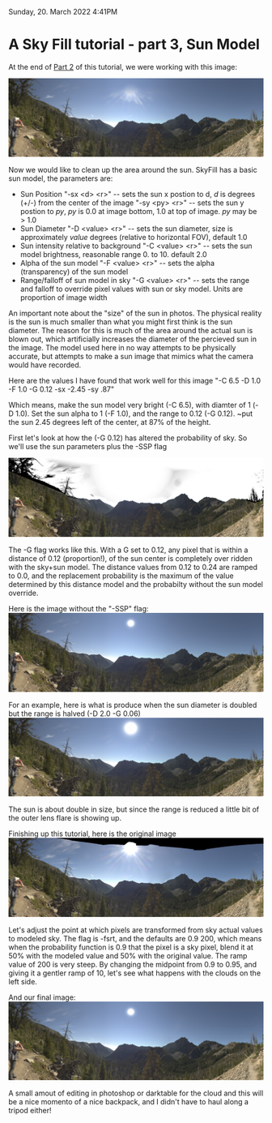 Sunday, 20. March 2022 4:41PM 


# A Sky Fill tutorial - part 3, Sun Model
At the end of [Part 2](SkyFill_tutorial_fsr.md) of this tutorial, we were working with this image:

![fsr](pan02_v2sf_fsr.jpg "fsr") 

Now we would like to clean up the area around the sun.  SkyFill has a basic sun model, the parameters are:

* Sun Position
  "-sx \<d\> \<r\>"  -- sets the sun x postion to d, *d* is degrees (+/-) from the center of the image
  "-sy \<py\> \<r\>"  -- sets the sun y postion to *py*, *py* is 0.0 at image bottom, 1.0 at top of image. *py* may be > 1.0
* Sun Diameter
  "-D \<value\> \<r\>"  -- sets the sun diameter, size is approximately *value* degrees (relative to horizontal FOV), default 1.0
* Sun intensity relative to background
  "-C \<value\> \<r\>"  -- sets the sun model brightness, reasonable range 0. to 10.  default 2.0
* Alpha of the sun model
  "-F \<value\> \<r\>"  -- sets the alpha (transparency) of the sun model
* Range/falloff of sun model in sky
  "-G \<value\> \<r\>"  -- sets the range and falloff to override pixel values with sun or sky model.  Units are proportion of image width

An important note about the "size" of the sun in photos.  The physical reality is the sun is much smaller than what you might first think is the sun diameter.  The reason for this is much of the area around the actual sun is blown out, which artificially increases the diameter of the percieved sun in the image.  The model used here in no way attempts to be physically accurate, but attempts to make a sun image that mimics what the camera would have recorded.

Here are the values I have found that work well for this image
"-C 6.5 -D 1.0 -F 1.0 -G 0.12 -sx -2.45 -sy .87"

Which means, make the sun model very bright (-C 6.5), with diamter of 1 (-D 1.0).  Set the sun alpha to 1 (-F 1.0), and the range to 0.12 (-G 0.12).  ~put the sun 2.45 degrees left of the center, at 87% of the height.

First let's look at how the (-G 0.12) has altered the probability of sky.  So we'll use the sun parameters plus the -SSP flag

![sun_ssp](pan02_v2sf_sun_ssp.jpg "sun ssp") 

The -G flag works like this.  With a G set to 0.12, any pixel that is within a distance of 0.12 (proportion!), of the sun center is completely over ridden with the sky+sun model.  The distance values from 0.12 to 0.24 are ramped to 0.0, and the replacement probability is the maximum of the value determined by this distance model and the probabilty without the sun model override.

Here is the image without the "-SSP" flag:
![sun](pan02_v2sf_sun.jpg "sun")

For an example, here is what is produce when the sun diameter is doubled but the range is halved (-D 2.0 -G 0.06)
![sun2](pan02_v2sf_sun2.jpg "sun2")

The sun is about double in size, but since the range is reduced a little bit of the outer lens flare is showing up.

Finishing up this tutorial, here is the original image
![original](2021_pan02_v2.jpg "original")

Let's adjust the point at which pixels are transformed from sky actual values to modeled sky.  The flag is -fsrt, and the defaults
are 0.9 200, which means when the probability function is 0.9 that the pixel is a sky pixel, blend it at 50% with the modeled value and 50% with the original value.  The ramp value of 200 is very steep.  By changing the midpoint from 0.9 to 0.95, and giving it a gentler ramp of 10, let's see what happens with the clouds on the left side.

And our final image:
![sun3](pan02_v2sf_sun3.jpg "sun3")

A small amout of editing in photoshop or darktable for the cloud and this will be a nice momento of a nice backpack, and I didn't have to haul along a tripod either!



